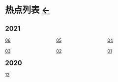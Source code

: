 # 热点列表  [←](../../index.md)

## 2021

  <div style="left:60%;">
  
  <div style="position：relative;float:left;width:33%;height:35px;"><a href="https://ambroseren.github.io/test/Data/hot/2021/#06">06</a></div>    
  
  <div style="position：relative;float:left;width:33%;height:35px;"><a href="https://ambroseren.github.io/test/Data/hot/2021/#05">05</a></div>

  <div style="position：relative;float:left;width:33%;height:35px;"><a href="https://ambroseren.github.io/test/Data/hot/2021/#04">04</a></div>

  </div>  

  <div style="left:60%;">

  <div style="position：relative;float:left;width:33%;height:35px;"><a href="https://ambroseren.github.io/test/Data/hot/2021/#03">03</a></div>

  <div style="position：relative;float:left;width:33%;height:35px;"><a href="https://ambroseren.github.io/test/Data/hot/2021/#02">02</a></div>
  
  <div style="position：relative;float:left;width:33%;height:35px;"><a href="https://ambroseren.github.io/test/Data/hot/2021/#01">01</a></div>  

  </div>

## 2020

[12](2020/index.md#12)

[]()

